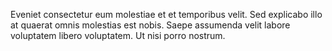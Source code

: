 Eveniet consectetur eum molestiae et et temporibus velit.
Sed explicabo illo at quaerat omnis molestias est nobis.
Saepe assumenda velit labore voluptatem libero voluptatem.
Ut nisi porro nostrum.